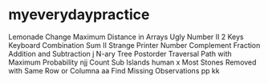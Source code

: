 # myeverydaypractice

Lemonade Change
 Maximum Distance in Arrays
Ugly Number II
 2 Keys Keyboard
Combination Sum II
Strange Printer
Number Complement
 Fraction Addition and Subtraction
 j
N-ary Tree Postorder Traversal
Path with Maximum Probability
njj
Count Sub Islands
human x
Most Stones Removed with Same Row or Columna
aa
Find Missing Observations
pp
kk

